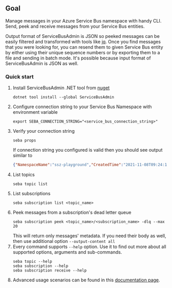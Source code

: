 ## Goal
Manage messages in your Azure Service Bus namespace with handy CLI. Send, peek and receive messages from your Service Bus entities.

Output format of ServiceBusAdmin is JSON so peeked messages can be easily filtered and transformed with tools like [jq](https://stedolan.github.io/jq/). Once you find messages that you were looking for, you can resend them to given Service Bus entity by either using their unique sequence numbers or by exporting them to a file and sending in batch mode. It's possible because input format of ServiceBusAdmin is JSON as well.

### Quick start
1. Install ServiceBusAdmin .NET tool from [nuget](https://www.nuget.org/packages/ServiceBusAdmin)
    ```shell
    dotnet tool install --global ServiceBusAdmin
    ```
2. Configure connection string to your Service Bus Namespace with environment variable
     ```shell
    export SEBA_CONNECTION_STRING="<service_bus_connection_string>"
    ```
3. Verify your connection string
     ```shell
    seba props
    ```
   If connection string you configured is valid then you should see output similar to
     ```json
    {"NamespaceName":"ssz-playground","CreatedTime":"2021-11-08T09:24:12.41+00:00","ModifiedTime":"2021-11-09T09:23:31.117+00:00"}
    ```
4. List topics
   ```shell
   seba topic list
    ```
5. List subscriptions
   ```shell
   seba subscription list <topic_name>
    ```
6. Peek messages from a subscription's dead letter queue
   ```shell
   seba subscription peek <topic_name>/<subscription_name> -dlq --max 20
    ```
   This will return only messages' metadata. If you need their body as well, then use additional option `--output-content all`
7. Every command supports `--help` option. Use it to find out more about all supported options, arguments and sub-commands.
   ```shell
   seba topic --help
   seba subscription --help
   seba subscription receive --help
    ```
8. Advanced usage scenarios can be found in this [documentation page](https://github.com/sszlachetka/ServiceBusAdmin/blob/master/docs/advanced-usage-scenarios.md).